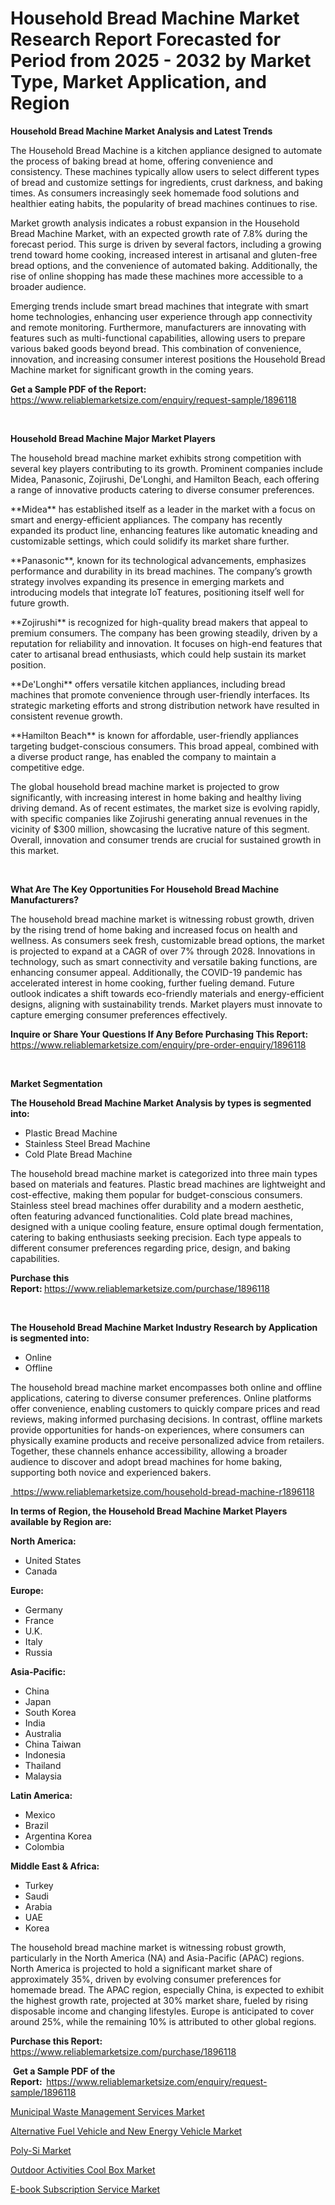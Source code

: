 <p><h1>Household Bread Machine Market Research Report Forecasted for Period from 2025 -  2032 by Market Type, Market Application, and Region</h1></p><p><strong>Household Bread Machine Market Analysis and Latest Trends</strong></p>
<p><p>The Household Bread Machine is a kitchen appliance designed to automate the process of baking bread at home, offering convenience and consistency. These machines typically allow users to select different types of bread and customize settings for ingredients, crust darkness, and baking times. As consumers increasingly seek homemade food solutions and healthier eating habits, the popularity of bread machines continues to rise.</p><p>Market growth analysis indicates a robust expansion in the Household Bread Machine Market, with an expected growth rate of 7.8% during the forecast period. This surge is driven by several factors, including a growing trend toward home cooking, increased interest in artisanal and gluten-free bread options, and the convenience of automated baking. Additionally, the rise of online shopping has made these machines more accessible to a broader audience.</p><p>Emerging trends include smart bread machines that integrate with smart home technologies, enhancing user experience through app connectivity and remote monitoring. Furthermore, manufacturers are innovating with features such as multi-functional capabilities, allowing users to prepare various baked goods beyond bread. This combination of convenience, innovation, and increasing consumer interest positions the Household Bread Machine market for significant growth in the coming years.</p></p>
<p><strong>Get a Sample PDF of the Report:&nbsp;</strong> <a href="https://www.reliablemarketsize.com/enquiry/request-sample/1896118?utm_campaign=1943&utm_medium=2&utm_source=Github&utm_content=ia&utm_term=28032025&utm_id=household-bread-machine">https://www.reliablemarketsize.com/enquiry/request-sample/1896118</a></p>
<p>&nbsp;</p>
<p><strong>Household Bread Machine Major Market Players</strong></p>
<p><p>The household bread machine market exhibits strong competition with several key players contributing to its growth. Prominent companies include Midea, Panasonic, Zojirushi, De'Longhi, and Hamilton Beach, each offering a range of innovative products catering to diverse consumer preferences.</p><p>**Midea** has established itself as a leader in the market with a focus on smart and energy-efficient appliances. The company has recently expanded its product line, enhancing features like automatic kneading and customizable settings, which could solidify its market share further.</p><p>**Panasonic**, known for its technological advancements, emphasizes performance and durability in its bread machines. The company’s growth strategy involves expanding its presence in emerging markets and introducing models that integrate IoT features, positioning itself well for future growth.</p><p>**Zojirushi** is recognized for high-quality bread makers that appeal to premium consumers. The company has been growing steadily, driven by a reputation for reliability and innovation. It focuses on high-end features that cater to artisanal bread enthusiasts, which could help sustain its market position.</p><p>**De'Longhi** offers versatile kitchen appliances, including bread machines that promote convenience through user-friendly interfaces. Its strategic marketing efforts and strong distribution network have resulted in consistent revenue growth.</p><p>**Hamilton Beach** is known for affordable, user-friendly appliances targeting budget-conscious consumers. This broad appeal, combined with a diverse product range, has enabled the company to maintain a competitive edge.</p><p>The global household bread machine market is projected to grow significantly, with increasing interest in home baking and healthy living driving demand. As of recent estimates, the market size is evolving rapidly, with specific companies like Zojirushi generating annual revenues in the vicinity of $300 million, showcasing the lucrative nature of this segment. Overall, innovation and consumer trends are crucial for sustained growth in this market.</p></p>
<p>&nbsp;</p>
<p><strong>What Are The Key Opportunities For Household Bread Machine Manufacturers?</strong></p>
<p><p>The household bread machine market is witnessing robust growth, driven by the rising trend of home baking and increased focus on health and wellness. As consumers seek fresh, customizable bread options, the market is projected to expand at a CAGR of over 7% through 2028. Innovations in technology, such as smart connectivity and versatile baking functions, are enhancing consumer appeal. Additionally, the COVID-19 pandemic has accelerated interest in home cooking, further fueling demand. Future outlook indicates a shift towards eco-friendly materials and energy-efficient designs, aligning with sustainability trends. Market players must innovate to capture emerging consumer preferences effectively.</p></p>
<p><strong>Inquire or Share Your Questions If Any Before Purchasing This Report:</strong> <a href="https://www.reliablemarketsize.com/enquiry/pre-order-enquiry/1896118?utm_campaign=1943&utm_medium=2&utm_source=Github&utm_content=ia&utm_term=28032025&utm_id=household-bread-machine">https://www.reliablemarketsize.com/enquiry/pre-order-enquiry/1896118</a></p>
<p>&nbsp;</p>
<p><strong>Market Segmentation</strong></p>
<p><strong>The Household Bread Machine Market Analysis by types is segmented into:</strong></p>
<p><ul><li>Plastic Bread Machine</li><li>Stainless Steel Bread Machine</li><li>Cold Plate Bread Machine</li></ul></p>
<p><p>The household bread machine market is categorized into three main types based on materials and features. Plastic bread machines are lightweight and cost-effective, making them popular for budget-conscious consumers. Stainless steel bread machines offer durability and a modern aesthetic, often featuring advanced functionalities. Cold plate bread machines, designed with a unique cooling feature, ensure optimal dough fermentation, catering to baking enthusiasts seeking precision. Each type appeals to different consumer preferences regarding price, design, and baking capabilities.</p></p>
<p><strong>Purchase this Report:&nbsp;</strong><a href="https://www.reliablemarketsize.com/purchase/1896118?utm_campaign=1943&utm_medium=2&utm_source=Github&utm_content=ia&utm_term=28032025&utm_id=household-bread-machine">https://www.reliablemarketsize.com/purchase/1896118</a></p>
<p>&nbsp;</p>
<p><strong>The Household Bread Machine Market Industry Research by Application is segmented into:</strong></p>
<p><ul><li>Online</li><li>Offline</li></ul></p>
<p><p>The household bread machine market encompasses both online and offline applications, catering to diverse consumer preferences. Online platforms offer convenience, enabling customers to quickly compare prices and read reviews, making informed purchasing decisions. In contrast, offline markets provide opportunities for hands-on experiences, where consumers can physically examine products and receive personalized advice from retailers. Together, these channels enhance accessibility, allowing a broader audience to discover and adopt bread machines for home baking, supporting both novice and experienced bakers.</p></p>
<p><a href="https://www.reliablemarketsize.com/household-bread-machine-r1896118?utm_campaign=1943&utm_medium=2&utm_source=Github&utm_content=ia&utm_term=28032025&utm_id=household-bread-machine">&nbsp;https://www.reliablemarketsize.com/household-bread-machine-r1896118</a></p>
<p><strong>In terms of Region, the Household Bread Machine Market Players available by Region are:</strong></p>
<p>
    <p> <strong> North America: </strong>
        <ul>
            <li>United States</li>
            <li>Canada</li>
        </ul>
        </p> 
    <p> <strong> Europe: </strong>
        <ul>
            <li>Germany</li>
            <li>France</li>
            <li>U.K.</li>
            <li>Italy</li>
            <li>Russia</li>
        </ul>
        </p> 
    <p> <strong> Asia-Pacific: </strong>
        <ul>
            <li>China</li>
            <li>Japan</li>
            <li>South Korea</li>
            <li>India</li>
            <li>Australia</li>
            <li>China Taiwan</li>
            <li>Indonesia</li>
            <li>Thailand</li>
            <li>Malaysia</li>
        </ul>
        </p> 
    <p> <strong> Latin America: </strong>
        <ul>
            <li>Mexico</li>
            <li>Brazil</li>
            <li>Argentina Korea</li>
            <li>Colombia</li>
        </ul>
        </p> 
    <p> <strong> Middle East & Africa: </strong>
        <ul>
            <li>Turkey</li>
            <li>Saudi</li>
            <li>Arabia</li>
            <li>UAE</li>
            <li>Korea</li>
        </ul>
    </p>
    </p>
<p><p>The household bread machine market is witnessing robust growth, particularly in the North America (NA) and Asia-Pacific (APAC) regions. North America is projected to hold a significant market share of approximately 35%, driven by evolving consumer preferences for homemade bread. The APAC region, especially China, is expected to exhibit the highest growth rate, projected at 30% market share, fueled by rising disposable income and changing lifestyles. Europe is anticipated to cover around 25%, while the remaining 10% is attributed to other global regions.</p></p>
<p><strong>Purchase this Report: </strong><a href="https://www.reliablemarketsize.com/purchase/1896118?utm_campaign=1943&utm_medium=2&utm_source=Github&utm_content=ia&utm_term=28032025&utm_id=household-bread-machine">https://www.reliablemarketsize.com/purchase/1896118</a></p>
<p>&nbsp;<strong>Get a Sample PDF of the Report:&nbsp;&nbsp;</strong><a href="https://www.reliablemarketsize.com/enquiry/request-sample/1896118?utm_campaign=1943&utm_medium=2&utm_source=Github&utm_content=ia&utm_term=28032025&utm_id=household-bread-machine">https://www.reliablemarketsize.com/enquiry/request-sample/1896118</a></p>
<p><strong></strong></p>
<p><p><a href="https://github.com/shongranch73/Market-Research-Report-List-1/blob/main/municipal-waste-management-services-market.md?utm_campaign=1943&utm_medium=2&utm_source=Github&utm_content=ia&utm_term=28032025&utm_id=household-bread-machine">Municipal Waste Management Services Market</a></p><p><a href="https://github.com/gierlravasty/Market-Research-Report-List-1/blob/main/alternative-fuel-vehicle-and-new-energy-vehicle-market.md?utm_campaign=1943&utm_medium=2&utm_source=Github&utm_content=ia&utm_term=28032025&utm_id=household-bread-machine">Alternative Fuel Vehicle and New Energy Vehicle Market</a></p><p><a href="https://github.com/marfosamiko7/Market-Research-Report-List-1/blob/main/poly-si-market.md?utm_campaign=1943&utm_medium=2&utm_source=Github&utm_content=ia&utm_term=28032025&utm_id=household-bread-machine">Poly-Si Market</a></p><p><a href="https://github.com/amourdeeks8j/Market-Research-Report-List-1/blob/main/outdoor-activities-cool-box-market.md?utm_campaign=1943&utm_medium=2&utm_source=Github&utm_content=ia&utm_term=28032025&utm_id=household-bread-machine">Outdoor Activities Cool Box Market</a></p><p><a href="https://github.com/sakourkishev/Market-Research-Report-List-1/blob/main/e-book-subscription-service-market.md?utm_campaign=1943&utm_medium=2&utm_source=Github&utm_content=ia&utm_term=28032025&utm_id=household-bread-machine">E-book Subscription Service Market</a></p></p>